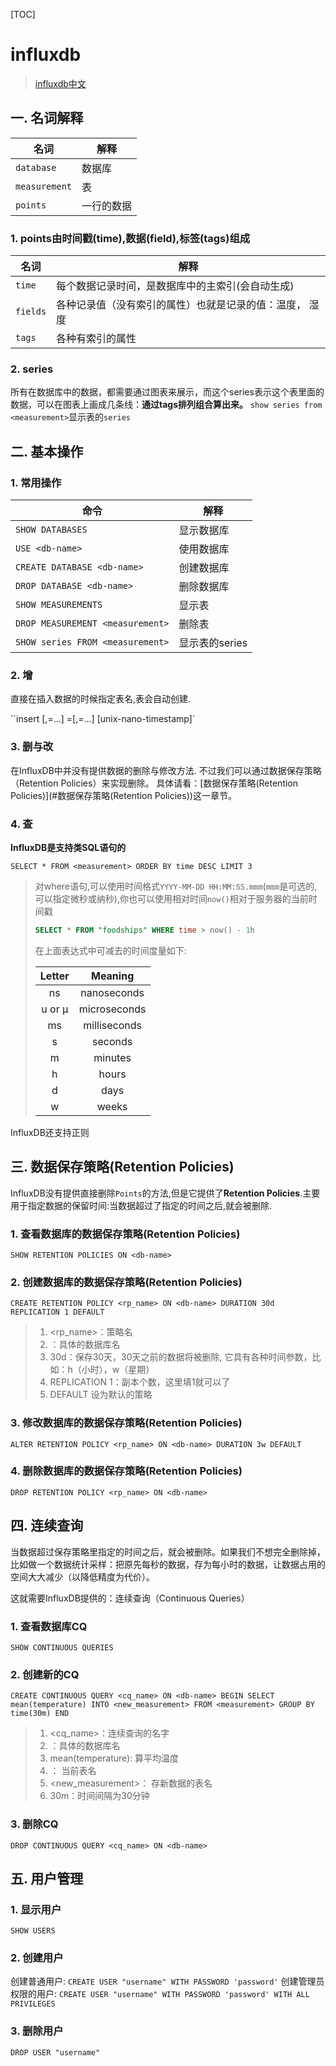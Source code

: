 [TOC]

# influxdb

> [influxdb中文](https://www.hellodemos.com/hello-influxdb/influxdb-demos.html)

## 一. 名词解释

| 名词          | 解释       |
| ------------- | ---------- |
| `database`    | 数据库     |
| `measurement` | 表         |
| `points`      | 一行的数据 |

### 1. points由时间戳(time),数据(field),标签(tags)组成

| 名词     | 解释                                                    |
| -------- | ------------------------------------------------------- |
| `time`   | 每个数据记录时间，是数据库中的主索引(会自动生成)        |
| `fields` | 各种记录值（没有索引的属性）也就是记录的值：温度， 湿度 |
| `tags`   | 各种有索引的属性                                        |

### 2. series

所有在数据库中的数据，都需要通过图表来展示，而这个series表示这个表里面的数据，可以在图表上画成几条线：**通过tags排列组合算出来。** `show series from <measurement>`显示表的`series`

## 二. 基本操作

### 1. 常用操作

| 命令                             | 解释           |
| -------------------------------- | -------------- |
| `SHOW DATABASES`                 | 显示数据库     |
| `USE <db-name>`                  | 使用数据库     |
| `CREATE DATABASE <db-name>`      | 创建数据库     |
| `DROP DATABASE <db-name>`        | 删除数据库     |
| `SHOW MEASUREMENTS`              | 显示表         |
| `DROP MEASUREMENT <measurement>` | 删除表         |
| `SHOW series FROM <measurement>` | 显示表的series |

### 2. 增

直接在插入数据的时候指定表名,表会自动创建.

``insert <measurement>[,<tag-key>=<tag-value>...] <field-key>=<field-value>[,<field2-key>=<field2-value>...] [unix-nano-timestamp]`

### 3. 删与改

在InfluxDB中并没有提供数据的删除与修改方法. 不过我们可以通过数据保存策略（Retention Policies）来实现删除。
具体请看：[数据保存策略(Retention Policies)](#数据保存策略(Retention Policies))这一章节。

### 4. 查

**InfluxDB是支持类SQL语句的**

`SELECT * FROM <measurement> ORDER BY time DESC LIMIT 3`

> 对where语句,可以使用时间格式`YYYY-MM-DD HH:MM:SS.mmm`(`mmm`是可选的,可以指定微秒或纳秒),你也可以使用相对时间`now()`相对于服务器的当前时间戳
>
> ```sql
> SELECT * FROM "foodships" WHERE time > now() - 1h
> ```
>
> 在上面表达式中可减去的时间度量如下:
>
> | Letter |   Meaning    |
> | :----: | :----------: |
> |   ns   | nanoseconds  |
> | u or µ | microseconds |
> |   ms   | milliseconds |
> |   s    |   seconds    |
> |   m    |   minutes    |
> |   h    |    hours     |
> |   d    |     days     |
> |   w    |    weeks     |

InfluxDB还支持正则



## 三. 数据保存策略(Retention Policies)

InfluxDB没有提供直接删除`Points`的方法,但是它提供了**Retention Policies**.主要用于指定数据的保留时间:当数据超过了指定的时间之后,就会被删除.

### 1. 查看数据库的数据保存策略(Retention Policies)

`SHOW RETENTION POLICIES ON <db-name>`

### 2. 创建数据库的数据保存策略(Retention Policies)

`CREATE RETENTION POLICY <rp_name> ON <db-name> DURATION 30d REPLICATION 1 DEFAULT`

> 1. <rp_name>：策略名
> 2. <db-name>：具体的数据库名
> 3. 30d：保存30天，30天之前的数据将被删除, 它具有各种时间参数，比如：h（小时），w（星期）
> 4. REPLICATION 1：副本个数，这里填1就可以了
> 5. DEFAULT 设为默认的策略

### 3. 修改数据库的数据保存策略(Retention Policies)

`ALTER RETENTION POLICY <rp_name> ON <db-name> DURATION 3w DEFAULT`

### 4. 删除数据库的数据保存策略(Retention Policies)

`DROP RETENTION POLICY <rp_name> ON <db-name> `

## 四. 连续查询

当数据超过保存策略里指定的时间之后，就会被删除。如果我们不想完全删除掉，比如做一个数据统计采样：把原先每秒的数据，存为每小时的数据，让数据占用的空间大大减少（以降低精度为代价）。

这就需要InfluxDB提供的：连续查询（Continuous Queries）

### 1. 查看数据库CQ

`SHOW CONTINUOUS QUERIES`

### 2. 创建新的CQ

`CREATE CONTINUOUS QUERY <cq_name> ON <db-name> BEGIN SELECT mean(temperature) INTO <new_measurement> FROM <measurement> GROUP BY time(30m) END`

> 1. <cq_name>：连续查询的名字
> 2. <db-name>：具体的数据库名
> 3. mean(temperature): 算平均温度
> 4. <measurement>： 当前表名
> 5. <new_measurement>： 存新数据的表名
> 6. 30m：时间间隔为30分钟

### 3. 删除CQ

`DROP CONTINUOUS QUERY <cq_name> ON <db-name>`

## 五. 用户管理


### 1. 显示用户
`SHOW USERS`

### 2.  创建用户
 创建普通用户: `CREATE USER "username" WITH PASSWORD 'password'`
 创建管理员权限的用户: `CREATE USER "username" WITH PASSWORD 'password' WITH ALL PRIVILEGES`

### 3. 删除用户
`DROP USER "username"`





